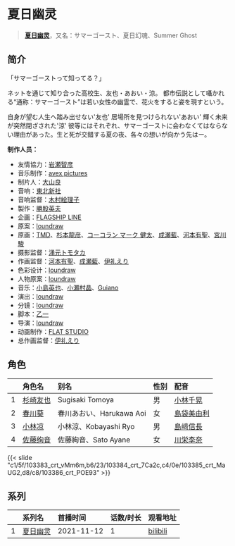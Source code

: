 # 夏日幽灵


> <u>**[夏日幽灵](https://bgm.tv/subject/328674)**</u>，又名：サマーゴースト、夏日幻魂、Summer Ghost

## 简介

「サマーゴーストって知ってる？」

ネットを通じて知り合った高校生、友也・あおい・涼。
都市伝説として囁かれる“通称：サマーゴースト”は若い女性の幽霊で、花火をすると姿を現すという。

自身が望む人生へ踏み出せない'友也'
居場所を見つけられない'あおい'
輝く未来が突然閉ざされた'涼'
彼等にはそれぞれ、サマーゴーストに会わなくてはならない理由があった。生と死が交錯する夏の夜、各々の想いが向かう先はー。

**制作人员：**
- 友情協力：[岩瀬智彦](https://bgm.tv/person/58210)
- 音乐制作：[avex pictures](https://bgm.tv/person/14945)
- 制片人：[大山良](https://bgm.tv/person/43070)
- 音响：[東北新社](https://bgm.tv/person/1285)
- 音响监督：[木村絵理子](https://bgm.tv/person/2577)
- 製作：[勝股英夫](https://bgm.tv/person/2857)
- 企画：[FLAGSHIP LINE](https://bgm.tv/person/41650)
- 原案：[loundraw](https://bgm.tv/person/18553)
- 原画：[TMD](https://bgm.tv/person/46324)、[杉本龍彦](https://bgm.tv/person/36046)、[コーコラン マーク 健太](https://bgm.tv/person/39334)、[成瀬藍](https://bgm.tv/person/56374)、[河本有聖](https://bgm.tv/person/44499)、[宮川駿](https://bgm.tv/person/46958)
- 摄影监督：[涌元トモタカ](https://bgm.tv/person/50007)
- 作画监督：[河本有聖](https://bgm.tv/person/44499)、[成瀬藍](https://bgm.tv/person/56374)、[伊礼えり](https://bgm.tv/person/32333)
- 色彩设计：[loundraw](https://bgm.tv/person/18553)
- 人物原案：[loundraw](https://bgm.tv/person/18553)
- 音乐：[小島英也](https://bgm.tv/person/36932)、[小瀬村晶](https://bgm.tv/person/10572)、[Guiano](https://bgm.tv/person/54682)
- 演出：[loundraw](https://bgm.tv/person/18553)
- 分镜：[loundraw](https://bgm.tv/person/18553)
- 脚本：[乙一](https://bgm.tv/person/5912)
- 导演：[loundraw](https://bgm.tv/person/18553)
- 动画制作：[FLAT STUDIO](https://bgm.tv/person/33972)
- 总作画监督：[伊礼えり](https://bgm.tv/person/32333)

## 角色

|     |   角色名   |   别名  | 性别 |  配音  |
|:--- |:------  |:----      |:---  |:--   |
| 1 | [杉崎友也](https://bgm.tv/character/103383) | Sugisaki Tomoya | 男 | [小林千晃](https://bgm.tv/person/32265) |
| 2 | [春川葵](https://bgm.tv/character/103384) | 春川あおい、Harukawa Aoi | 女 | [島袋美由利](https://bgm.tv/person/31512) |
| 3 | [小林凉](https://bgm.tv/character/103385) | 小林涼、Kobayashi Ryo | 男 | [島﨑信長](https://bgm.tv/person/7392) |
| 4 | [佐藤绚音](https://bgm.tv/character/103386) | 佐藤絢音、Sato Ayane | 女 | [川栄李奈](https://bgm.tv/person/23076) |

{{< slide "c1/5f/103383_crt_vMm6m,b6/23/103384_crt_7Ca2c,c4/0e/103385_crt_MaUG2,d8/c8/103386_crt_POE93" >}}

## 系列

|     |   系列名   |   首播时间  | 话数/时长  | 观看地址 |
|:---  |:------    |:----      |:---       |:---  |
| 1 |[夏日幽灵](https://bgm.tv/subject/328674)| 2021-11-12 | 1 | [bilibili](https://www.bilibili.com/bangumi/play/ss41484)  |



